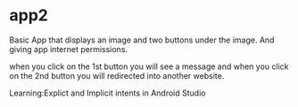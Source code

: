 # app2
Basic App that displays an image and two buttons under the image.
And giving app internet permissions.

when you click on the 1st button you will see a message
and
when you click on the 2nd button you will redirected into another website.

Learning:Explict and Implicit intents in Android Studio
